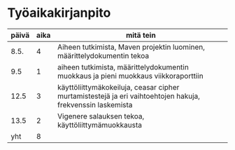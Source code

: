 # Työaikakirjanpito

päivä |  aika |  mitä tein
------|-------|-----------
8.5. | 4 | Aiheen tutkimista, Maven projektin luominen, määrittelydokumentin tekoa
9.5 | 1 | aiheen tutkimista, määrittelydokumentin muokkaus ja pieni muokkaus viikkoraporttiin
12.5 | 3 | käyttöliittymäkokeiluja, ceasar cipher murtamistestejä ja eri vaihtoehtojen hakuja, frekvenssin laskemista
13.5 | 2 | Vigenere salauksen tekoa, käyttöliittymämuokkausta
yht | 8 |
